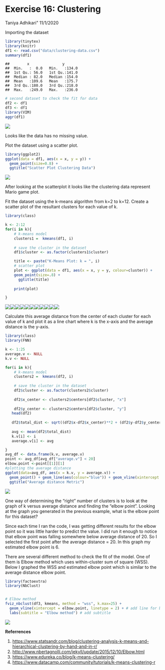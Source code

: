 Exercise 16: Clustering
================
Taniya Adhikari"
11/1/2020

Importing the dataset

``` r
library(tinytex)
library(knitr)
df1 <- read.csv("data/clustering-data.csv")
summary(df1)
```

    ##        x               y        
    ##  Min.   :  0.0   Min.   :134.0  
    ##  1st Qu.: 56.0   1st Qu.:141.0  
    ##  Median : 82.0   Median :154.0  
    ##  Mean   :109.6   Mean   :175.7  
    ##  3rd Qu.:180.0   3rd Qu.:218.0  
    ##  Max.   :249.0   Max.   :236.0

``` r
# second dataset to check the fit for data
df2 <- df1
df3 <- df1
library(VIM)
aggr(df1)
```

![](assignment_16_AdhikariTaniya_files/figure-gfm/unnamed-chunk-1-1.png)<!-- -->

Looks like the data has no missing value.

Plot the dataset using a scatter plot.

``` r
library(ggplot2)
ggplot(data = df1, aes(x = x, y = y)) + 
  geom_point(size=0.8) + 
  ggtitle("Scatter Plot Clustering Data")
```

![](assignment_16_AdhikariTaniya_files/figure-gfm/unnamed-chunk-2-1.png)<!-- -->

After looking at the scatterplot it looks like the clustering data
represent Mario game plot.

Fit the dataset using the k-means algorithm from k=2 to k=12. Create a
scatter plot of the resultant clusters for each value of k.

``` r
library(class)

k <- 2:12
for(i in k){
    # k-means model
    clusters1 =  kmeans(df1, i)
    
    # save the cluster in the dataset
    df1$cluster <- as.factor(clusters1$cluster)

    title <- paste("K-Means Plot: k = ", i)
    # scatter plot
    plot <- ggplot(data = df1, aes(x = x, y = y, colour=cluster)) + 
    geom_point(size=.8) + 
      ggtitle(title)
    
    print(plot)

}
```

![](assignment_16_AdhikariTaniya_files/figure-gfm/unnamed-chunk-3-1.png)<!-- -->![](assignment_16_AdhikariTaniya_files/figure-gfm/unnamed-chunk-3-2.png)<!-- -->![](assignment_16_AdhikariTaniya_files/figure-gfm/unnamed-chunk-3-3.png)<!-- -->![](assignment_16_AdhikariTaniya_files/figure-gfm/unnamed-chunk-3-4.png)<!-- -->![](assignment_16_AdhikariTaniya_files/figure-gfm/unnamed-chunk-3-5.png)<!-- -->![](assignment_16_AdhikariTaniya_files/figure-gfm/unnamed-chunk-3-6.png)<!-- -->![](assignment_16_AdhikariTaniya_files/figure-gfm/unnamed-chunk-3-7.png)<!-- -->![](assignment_16_AdhikariTaniya_files/figure-gfm/unnamed-chunk-3-8.png)<!-- -->![](assignment_16_AdhikariTaniya_files/figure-gfm/unnamed-chunk-3-9.png)<!-- -->![](assignment_16_AdhikariTaniya_files/figure-gfm/unnamed-chunk-3-10.png)<!-- -->![](assignment_16_AdhikariTaniya_files/figure-gfm/unnamed-chunk-3-11.png)<!-- -->

Calculate this average distance from the center of each cluster for each
value of k and plot it as a line chart where k is the x-axis and the
average distance is the y-axis.

``` r
library(class)
library(FNN)

k <- 1:25
average.v <- NULL
k.v <- NULL

for(i in k){
    # k-means model
    clusters2 =  kmeans(df2, i)
    
    # save the cluster in the dataset
    df2$cluster <- as.factor(clusters2$cluster)
    
    df2$x_center <- clusters2$centers[df2$cluster, "x"]
    
    df2$y_center <- clusters2$centers[df2$cluster, "y"]
   head(df2)
   
   df2$total_dist <- sqrt((df2$x-df2$x_center)**2 + (df2$y-df2$y_center)**2)
   
   avg <- mean(df2$total_dist)
   k.v[i] <- i
   average.v[i] <- avg

}
avg_df <- data.frame(k.v, average.v)
point <- avg_df[avg_df["average.v"] < 20]
elbow.point <-point[[1]][1]
#plotting the average distance
ggplot(data=avg_df, aes(x = k.v, y = average.v)) + 
  geom_point() + geom_line(aes(colour="blue")) + geom_vline(xintercept = elbow.point, linetype =2) + xlab(" K Values") + ylab("Average Distance") + 
  ggtitle("Average distance Metric")
```

![](assignment_16_AdhikariTaniya_files/figure-gfm/unnamed-chunk-4-1.png)<!-- -->

One way of determining the “right” number of clusters is to look at the
graph of k versus average distance and finding the “elbow point”.
Looking at the graph you generated in the previous example, what is the
elbow point for this dataset?

Since each time I ran the code, I was getting different results for the
elbow point so it was little harder to predict the value. I did run it
enough to notice that elbow point was falling somewhere below average
distance of 20. So I selected the first point after the average distance
= 20. In this graph my estimated elbow point is 6.

There are several different method to check the fit of the model. One of
them is Elbow method which uses within-cluster sum of square (WSS).
Below I graphed the WSS and estimated elbow point which is similar to
the average distance elbow point.

``` r
library(factoextra)
library(NbClust)


# Elbow method
fviz_nbclust(df3, kmeans, method = "wss", k.max=25) +
  geom_vline(xintercept = elbow.point, linetype = 2) + # add line for better visualisation
  labs(subtitle = "Elbow method") # add subtitle
```

![](assignment_16_AdhikariTaniya_files/figure-gfm/unnamed-chunk-5-1.png)<!-- -->

**Referrences**

1.  <https://www.statsandr.com/blog/clustering-analysis-k-means-and-hierarchical-clustering-by-hand-and-in-r/>
2.  <http://www.nbertagnolli.com/jekyll/update/2015/12/10/Elbow.html>
3.  <https://www.edureka.co/blog/k-means-clustering/>
4.  <https://www.datacamp.com/community/tutorials/k-means-clustering-r>

